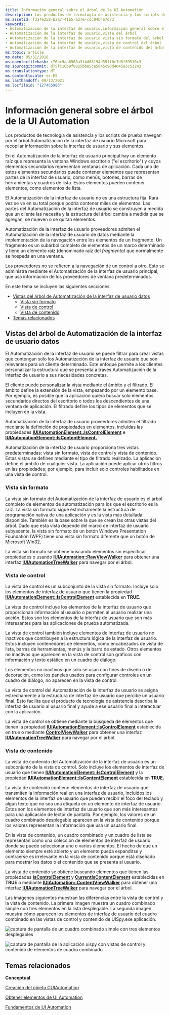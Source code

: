 ```yaml
---
title: Información general sobre el árbol de la UI Automation
description: Los productos de tecnología de asistencia y los scripts de prueba navegan por el árbol Automatización de la interfaz de usuario Microsoft para recopilar información sobre la interfaz de usuario y sus elementos.
ms.assetid: f3afe258-baa7-41b5-a27e-cdc94b467d73
keywords:
- Automatización de la interfaz de usuario,información general sobre el árbol
- Automatización de la interfaz de usuario,vista del árbol
- Automatización de la interfaz de usuario vista sin formato del árbol
- Automatización de la interfaz de usuario,vista de control del árbol
- Automatización de la interfaz de usuario,vista de contenido del árbol
ms.topic: article
ms.date: 05/31/2018
ms.openlocfilehash: c76bc9aa6568a3f4d63194d35ff0c7d8f59510c3
ms.sourcegitcommit: d75fc10b9f0825bbe5ce5045c90d4045e3c53243
ms.translationtype: MT
ms.contentlocale: es-ES
ms.lasthandoff: 09/13/2021
ms.locfileid: "127465986"
---
```

# <a name="ui-automation-tree-overview"></a>Información general sobre el árbol de la UI Automation

Los productos de tecnología de asistencia y los scripts de prueba navegan por el árbol Automatización de la interfaz de usuario Microsoft para recopilar información sobre la interfaz de usuario y sus elementos.

En el Automatización de la interfaz de usuario principal hay un elemento raíz que representa la ventana Windows escritorio ("el escritorio") y cuyos elementos secundarios representan ventanas de aplicación. Cada uno de estos elementos secundarios puede contener elementos que representan partes de la interfaz de usuario, como menús, botones, barras de herramientas y cuadros de lista. Estos elementos pueden contener elementos, como elementos de lista.

El Automatización de la interfaz de usuario no es una estructura fija. Rara vez se ve en su total porque podría contener miles de elementos. Las partes del Automatización de la interfaz de usuario se construyen a medida que un cliente las necesita y la estructura del árbol cambia a medida que se agregan, se mueven o se quitan elementos.

Automatización de la interfaz de usuario proveedores admiten el Automatización de la interfaz de usuario de datos mediante la implementación de la navegación entre los elementos de un fragmento. Un fragmento es un subárbol completo de elementos de un marco determinado y tiene un elemento raíz (denominado raíz del *fragmento)* que normalmente se hospeda en una ventana.

Los proveedores no se refieren a la navegación de un control a otro. Esto se administra mediante el Automatización de la interfaz de usuario principal, que usa información de los proveedores de ventana predeterminados.

En este tema se incluyen las siguientes secciones.

-   [Vistas del árbol de Automatización de la interfaz de usuario datos](#views-of-the-ui-automation-tree)
    -   [Vista sin formato](#raw-view)
    -   [Vista de control](#control-view)
    -   [Vista de contenido](#content-view)
-   [Temas relacionados](#related-topics)

## <a name="views-of-the-ui-automation-tree"></a>Vistas del árbol de Automatización de la interfaz de usuario datos

El Automatización de la interfaz de usuario se puede filtrar para crear vistas que contengan solo los Automatización de la interfaz de usuario que son relevantes para un cliente determinado. Este enfoque permite a los clientes personalizar la estructura que se presenta a través Automatización de la interfaz de usuario a sus necesidades concretas.

El cliente puede personalizar la vista mediante el ámbito y el filtrado. El ámbito define la extensión de la vista, empezando por un elemento base. Por ejemplo, es posible que la aplicación quiera buscar solo elementos secundarios directos del escritorio o todos los descendientes de una ventana de aplicación. El filtrado define los tipos de elementos que se incluyen en la vista.

Automatización de la interfaz de usuario proveedores admiten el filtrado mediante la definición de propiedades en elementos, incluidas las propiedades [**IUIAutomationElement::IsControlElement**](/windows/desktop/api/UIAutomationClient/nf-uiautomationclient-iuiautomationelement-get_currentiscontrolelement) e [**IUIAutomationElement::IsContentElement.**](/windows/desktop/api/UIAutomationClient/nf-uiautomationclient-iuiautomationelement-get_currentiscontentelement)

Automatización de la interfaz de usuario proporciona tres vistas predeterminadas: vista sin formato, vista de control y vista de contenido. Estas vistas se definen mediante el tipo de filtrado realizado. La aplicación define el ámbito de cualquier vista. La aplicación puede aplicar otros filtros en las propiedades; por ejemplo, para incluir solo controles habilitados en una vista de control.

### <a name="raw-view"></a>Vista sin formato

La vista sin formato del Automatización de la interfaz de usuario es el árbol completo de elementos de automatización para los que el escritorio es la raíz. La vista sin formato sigue estrechamente la estructura de programación nativa de una aplicación y es la vista más detallada disponible. También es la base sobre la que se crean las otras vistas del árbol. Dado que esta vista depende del marco de interfaz de usuario subyacente, la vista sin formato de un botón Windows Presentation Foundation (WPF) tiene una vista sin formato diferente que un botón de Microsoft Win32.

La vista sin formato se obtiene buscando elementos sin especificar propiedades o usando [**IUIAutomation::RawViewWalker**](/windows/desktop/api/UIAutomationClient/nf-uiautomationclient-iuiautomation-get_rawviewwalker) para obtener una interfaz [**IUIAutomationTreeWalker**](/windows/desktop/api/UIAutomationClient/nn-uiautomationclient-iuiautomationtreewalker) para navegar por el árbol.

### <a name="control-view"></a>Vista de control

La vista de control es un subconjunto de la vista sin formato. Incluye solo los elementos de interfaz de usuario que tienen la propiedad [**IUIAutomationElement::IsControlElement**](/windows/desktop/api/UIAutomationClient/nf-uiautomationclient-iuiautomationelement-get_currentiscontrolelement) establecida en **TRUE.**

La vista de control incluye los elementos de la interfaz de usuario que proporcionan información al usuario o permiten al usuario realizar una acción. Estos son los elementos de la interfaz de usuario que son más interesantes para las aplicaciones de prueba automatizada.

La vista de control también incluye elementos de interfaz de usuario no inactivos que contribuyen a la estructura lógica de la interfaz de usuario. Estos incluyen contenedores de elementos, como encabezados de vista de lista, barras de herramientas, menús y la barra de estado. Otros elementos no inactivos que aparecen en la vista de control son gráficos con información y texto estático en un cuadro de diálogo.

Los elementos no inactivos que solo se usan con fines de diseño o de decoración, como los paneles usados para configurar controles en un cuadro de diálogo, no aparecen en la vista de control.

La vista de control del Automatización de la interfaz de usuario se asigna estrechamente a la estructura de interfaz de usuario que percibe un usuario final. Esto facilita que el producto de tecnología de asistencia describa la interfaz de usuario al usuario final y ayude a ese usuario final a interactuar con la aplicación.

La vista de control se obtiene mediante la búsqueda de elementos que tienen la propiedad [**IUIAutomationElement::IsControlElement**](/windows/desktop/api/UIAutomationClient/nf-uiautomationclient-iuiautomationelement-get_currentiscontrolelement) establecida en true o mediante [**ControlViewWalker**](/windows/desktop/api/UIAutomationClient/nf-uiautomationclient-iuiautomation-get_controlviewwalker) para obtener una interfaz [**IUIAutomationTreeWalker**](/windows/desktop/api/UIAutomationClient/nn-uiautomationclient-iuiautomationtreewalker) para navegar por el árbol.

### <a name="content-view"></a>Vista de contenido

La vista de contenido del Automatización de la interfaz de usuario es un subconjunto de la vista de control. Solo incluye los elementos de interfaz de usuario que tienen [**IUIAutomationElement::IsControlElement**](/windows/desktop/api/UIAutomationClient/nf-uiautomationclient-iuiautomationelement-get_currentiscontrolelement) y la propiedad [**IUIAutomationElement::IsContentElement**](/windows/desktop/api/UIAutomationClient/nf-uiautomationclient-iuiautomationelement-get_currentiscontentelement) establecida en **TRUE.**

La vista de contenido contiene elementos de interfaz de usuario que transmiten la información real en una interfaz de usuario, incluidos los elementos de la interfaz de usuario que pueden recibir el foco del teclado y algún texto que no sea una etiqueta en un elemento de interfaz de usuario. Estos son los elementos de interfaz de usuario que son más interesantes para una aplicación de lector de pantalla. Por ejemplo, los valores de un cuadro combinado desplegable aparecen en la vista de contenido porque los valores representan la información que usa un usuario final.

En la vista de contenido, un cuadro combinado y un cuadro de lista se representan como una colección de elementos de interfaz de usuario donde se puede seleccionar uno o varios elementos. El hecho de que un elemento siempre esté abierto y un elemento pueda expandirse y contraerse es irrelevante en la vista de contenido porque está diseñado para mostrar los datos o el contenido que se presenta al usuario.

La vista de contenido se obtiene buscando elementos que tienen las propiedades [**IsControlElement**](/windows/desktop/api/UIAutomationClient/nf-uiautomationclient-iuiautomationelement-get_currentiscontrolelement) y [**CurrentIsContentElement**](/windows/desktop/api/UIAutomationClient/nf-uiautomationclient-iuiautomationelement-get_currentiscontentelement) establecidas en **TRUE** o mediante [**IUIAutomation::ContentViewWalker**](/windows/desktop/api/UIAutomationClient/nf-uiautomationclient-iuiautomation-get_contentviewwalker) para obtener una interfaz [**IUIAutomationTreeWalker**](/windows/desktop/api/UIAutomationClient/nn-uiautomationclient-iuiautomationtreewalker) para navegar por el árbol.

Las imágenes siguientes muestran las diferencias entre la vista de control y la vista de contenido. La primera imagen muestra un cuadro combinado simple con tres elementos en la lista desplegable. La segunda imagen muestra cómo aparecen los elementos de interfaz de usuario del cuadro combinado en las vistas de control y contenido de UISpy.exe aplicación.

![captura de pantalla de un cuadro combinado simple con tres elementos desplegables](images/combobox.png)

![captura de pantalla de la aplicación uispy con vistas de control y contenido de elementos de cuadro combinado](images/treeviews.jpg)

## <a name="related-topics"></a>Temas relacionados

<dl> <dt>

**Conceptual**
</dt> <dt>

[Creación del objeto CUIAutomation](uiauto-creatingcuiautomation.md)
</dt> <dt>

[Obtener elementos de UI Automation](uiauto-obtainingelements.md)
</dt> <dt>

[Fundamentos de UI Automation](entry-uiautocore-overview.md)
</dt> </dl>

 

 




